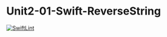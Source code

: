 # Unit2-01-Swift-ReverseString
[![SwiftLint](https://github.com/ICS4UALEXDM/Unit2-01-Swift-ReverseString/actions/workflows/main.yml/badge.svg)](https://github.com/ICS4UALEXDM/Unit2-01-Swift-ReverseString/actions/workflows/main.yml)
